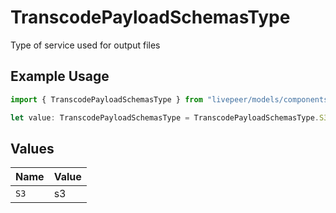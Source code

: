 # TranscodePayloadSchemasType

Type of service used for output files

## Example Usage

```typescript
import { TranscodePayloadSchemasType } from "livepeer/models/components";

let value: TranscodePayloadSchemasType = TranscodePayloadSchemasType.S3;
```

## Values

| Name  | Value |
| ----- | ----- |
| `S3`  | s3    |